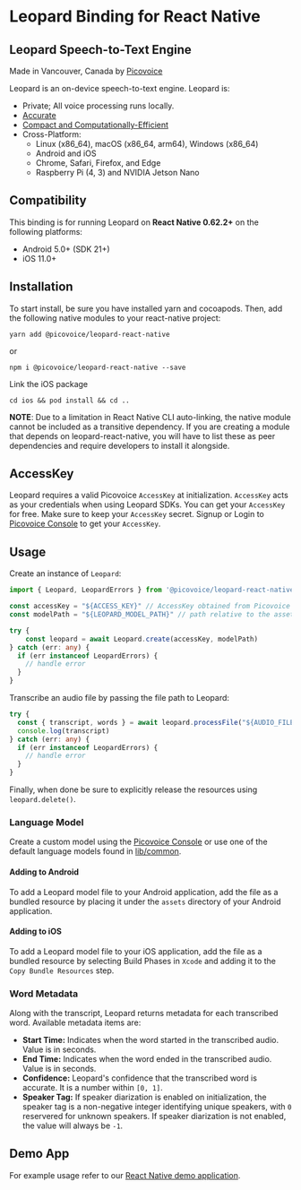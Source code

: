 # Leopard Binding for React Native

## Leopard Speech-to-Text Engine

Made in Vancouver, Canada by [Picovoice](https://picovoice.ai)

Leopard is an on-device speech-to-text engine. Leopard is:

- Private; All voice processing runs locally.
- [Accurate](https://picovoice.ai/docs/benchmark/stt/)
- [Compact and Computationally-Efficient](https://github.com/Picovoice/speech-to-text-benchmark#rtf)
- Cross-Platform:
  - Linux (x86_64), macOS (x86_64, arm64), Windows (x86_64)
  - Android and iOS
  - Chrome, Safari, Firefox, and Edge
  - Raspberry Pi (4, 3) and NVIDIA Jetson Nano

## Compatibility

This binding is for running Leopard on **React Native 0.62.2+** on the following platforms:

- Android 5.0+ (SDK 21+)
- iOS 11.0+

## Installation

To start install, be sure you have installed yarn and cocoapods. Then, add the following native modules to your react-native project:

```console
yarn add @picovoice/leopard-react-native
```
or
```console
npm i @picovoice/leopard-react-native --save
```

Link the iOS package

```console
cd ios && pod install && cd ..
```

**NOTE**: Due to a limitation in React Native CLI auto-linking, the native module cannot be included as a
transitive dependency. If you are creating a module that depends on leopard-react-native,
you will have to list these as peer dependencies and require developers to install it alongside.

## AccessKey

Leopard requires a valid Picovoice `AccessKey` at initialization. `AccessKey` acts as your credentials when using Leopard SDKs.
You can get your `AccessKey` for free. Make sure to keep your `AccessKey` secret.
Signup or Login to [Picovoice Console](https://console.picovoice.ai/) to get your `AccessKey`.

## Usage

Create an instance of `Leopard`:

```typescript
import { Leopard, LeopardErrors } from '@picovoice/leopard-react-native'

const accessKey = "${ACCESS_KEY}" // AccessKey obtained from Picovoice Console (https://console.picovoice.ai/)
const modelPath = "${LEOPARD_MODEL_PATH}" // path relative to the assets folder or absolute path to file on device

try {
    const leopard = await Leopard.create(accessKey, modelPath)
} catch (err: any) {
  if (err instanceof LeopardErrors) {
    // handle error
  }
}
```

Transcribe an audio file by passing the file path to Leopard:
```typescript
try {
  const { transcript, words } = await leopard.processFile("${AUDIO_FILE_PATH}")
  console.log(transcript)
} catch (err: any) {
  if (err instanceof LeopardErrors) {
    // handle error
  }
}
```

Finally, when done be sure to explicitly release the resources using `leopard.delete()`.

### Language Model

Create a custom model using the [Picovoice Console](https://console.picovoice.ai/) or use one of the default language models found in [lib/common](../../lib/common).

#### Adding to Android

To add a Leopard model file to your Android application, add the file as a bundled resource by placing it under the `assets` directory of your Android application.

#### Adding to iOS

To add a Leopard model file to your iOS application, add the file as a bundled resource by selecting Build Phases in `Xcode` and adding it to the `Copy Bundle Resources` step.

### Word Metadata

Along with the transcript, Leopard returns metadata for each transcribed word. Available metadata items are:

- **Start Time:** Indicates when the word started in the transcribed audio. Value is in seconds.
- **End Time:** Indicates when the word ended in the transcribed audio. Value is in seconds.
- **Confidence:** Leopard's confidence that the transcribed word is accurate. It is a number within `[0, 1]`.
- **Speaker Tag:** If speaker diarization is enabled on initialization, the speaker tag is a non-negative integer identifying unique speakers, with `0` reservered for unknown speakers. If speaker diarization is not enabled, the value will always be `-1`.

## Demo App

For example usage refer to our [React Native demo application](https://github.com/Picovoice/leopard/tree/master/demo/react-native).
